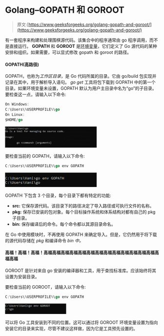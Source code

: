 # Golang–GOPATH 和 GOROOT

> 原文:[https://www.geeksforgeeks.org/golang-gopath-and-goroot/](https://www.geeksforgeeks.org/golang-gopath-and-goroot/)

有一套程序来构建和处理围棋源代码。该集合中的程序通常由 go 程序调用，而不是直接运行。 **GOPATH** 和 **GOROOT** 是[环境变量](https://www.geeksforgeeks.org/environment-variables-in-linux-unix/)，它们定义了 Go 源代码的某种安排和组织。如果需要，可以显式修改 gopath 和 goroot 的路径。

#### GOPATH(高路径)

GOPATH，也称为*工作区目录*，是 Go 代码所属的目录。它由 go/build 包实现并记录在其中，用于解析导入语句。 *go get* 工具将包下载到 GOPATH 中的第一个目录。如果环境变量未设置，GOPATH 默认为用户主目录中名为“go”的子目录。要检查这一点，请输入以下命令:

```go
On Windows:
C:\Users\%USERPROFILE%\go
On Linux:
$HOME/go

```

![Directory for Go code](img/40adc79aef798b0c78c2b42f5f0f5808.png)

要检查当前的 GOPATH，请输入以下命令:

```go
C:\Users\%USERPROFILE%\go env GOPATH

```

![To find current GOPATH](img/1c30f4087129f885f131e7eab27c01d6.png)

GOPATH 下包含 3 个目录，每个目录下都有特定的功能:

*   **src:** 它保存源代码。该目录下的路径决定了导入路径或可执行文件的名称。
*   **pkg:** 保存已安装的包对象。每个目标操作系统和体系结构对都有自己的 pkg 子目录。
*   **bin:** 保存编译后的命令。每个命令都以其源目录命名。

在 Go 中使用模块时，不再使用 GOPATH 来确定导入。但是，它仍然用于将下载的源代码存储在 *pkg* 和编译命令 *bin 中。*

#### 高福！高福！高福！高福高福高福高福高福高福高福高福高福高福高福高福高福高福高福

GOROOT 是针对来自 go 安装的编译器和工具，用于查找标准库。应该始终将其设置为安装目录。

要检查当前的 GOROOT，请输入以下命令:

```go
C:\Users\%USERPROFILE%\go env GOPATH

```

![To find GOROOT](img/8d658f51627ebdcacfb7b00549781bc0.png)

可以将 Go 工具安装到不同的位置。这可以通过将 GOROOT 环境变量设置为指向安装它的目录来实现，尽管不建议这样做，因为它是工具预先设置的。